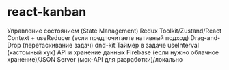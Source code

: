 # react-kanban

Управление состоянием (State Management) Redux Toolkit/Zustand/React Context + useReducer (если предпочитаете нативный подход)
Drag-and-Drop (перетаскивание задач) dnd-kit
Таймер в задаче useInterval (кастомный хук)
API и хранение данных Firebase (если нужно облачное хранение)/JSON Server (мок-API для разработки)/локально